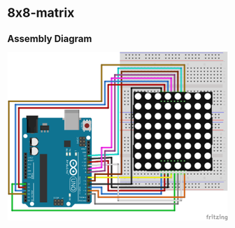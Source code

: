 # 8x8-matrix

## Assembly Diagram

<p align="center">
  <img src="imgs/schema-di-montaggio.png">
</p>

